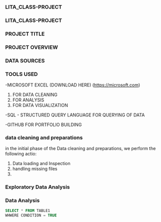 ### LITA_CLASS-PROJECT
### LITA_CLASS-PROJECT

 ### PROJECT TITLE
### PROJECT OVERVIEW
### DATA SOURCES

### TOOLS USED
-MICROSOFT EXCEL (DOWNLOAD HERE) (https://microsoft.com)
1. FOR DATA CLEANING
2. FOR ANALYSIS
3. FOR DATA VISUALIZATION

 -SQL - STRUCTURED QUERY LANGUAGE FOR QUERYING OF DATA
 
 -GITHUB FOR PORTFOLIO BUILDING

 ### data cleaning and preparations
 in the initial phase of the Data cleaning and preparations, we perform the following actio:
 1. Data loading and Inspection
 2. handling missing files
 3. 
### Exploratory Data Analysis

### Data Analysis

```SQL
SELECT * FROM TABLE1
WHWERE CONDITION = TRUE
